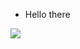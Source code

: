 * Hello there

<a href="https://www.linkedin.com/in/melih-darcan/" target="_blank" rel="noopener noreferrer"><img src="https://img.shields.io/badge/LinkedIn-0077B5?style=for-the-badge&logo=linkedin&logoColor=white" /><a/>

